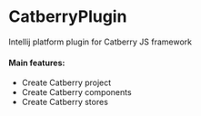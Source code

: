 # CatberryPlugin
Intellij platform plugin for Catberry JS framework

#### Main features:
* Create Catberry project
* Create Catberry components
* Create Catberry stores